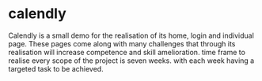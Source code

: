 # calendly
Calendly is a small demo for the realisation of its home, login and individual page. These pages come along with many challenges that through its realisation will increase competence and skill amelioration. time frame to realise every scope of the project is seven weeks. with each week having a targeted task to be achieved.
